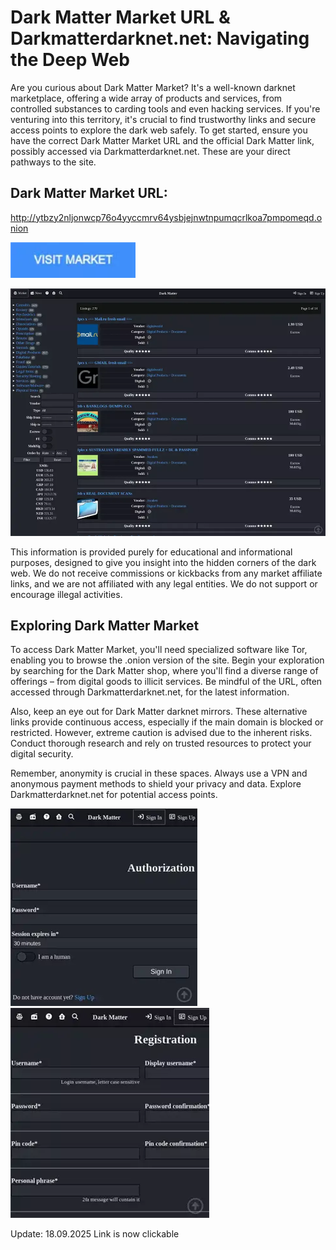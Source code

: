 # Dark Matter Market URL & Darkmatterdarknet.net: Navigating the Deep Web

Are you curious about Dark Matter Market? It's a well-known darknet marketplace, offering a wide array of products and services, from controlled substances to carding tools and even hacking services. If you're venturing into this territory, it's crucial to find trustworthy links and secure access points to explore the dark web safely. To get started, ensure you have the correct Dark Matter Market URL and the official Dark Matter link, possibly accessed via Darkmatterdarknet.net. These are your direct pathways to the site.

## Dark Matter Market URL:

http://ytbzy2nljonwcp76o4yyccmrv64ysbjejnwtnpumqcrlkoa7pmpomeqd.onion

[<img src="/image/recent.webp" width="200">](http://ytbzy2nljonwcp76o4yyccmrv64ysbjejnwtnpumqcrlkoa7pmpomeqd.onion)

<a href="http://ytbzy2nljonwcp76o4yyccmrv64ysbjejnwtnpumqcrlkoa7pmpomeqd.onion"><img src="/image/right.webp" alt="image" style="max-width: 100%;"><a>

This information is provided purely for educational and informational purposes, designed to give you insight into the hidden corners of the dark web. We do not receive commissions or kickbacks from any market affiliate links, and we are not affiliated with any legal entities. We do not support or encourage illegal activities.

## Exploring Dark Matter Market

To access Dark Matter Market, you'll need specialized software like Tor, enabling you to browse the .onion version of the site. Begin your exploration by searching for the Dark Matter shop, where you'll find a diverse range of offerings – from digital goods to illicit services. Be mindful of the URL, often accessed through Darkmatterdarknet.net, for the latest information.

Also, keep an eye out for Dark Matter darknet mirrors. These alternative links provide continuous access, especially if the main domain is blocked or restricted. However, extreme caution is advised due to the inherent risks. Conduct thorough research and rely on trusted resources to protect your digital security.

Remember, anonymity is crucial in these spaces. Always use a VPN and anonymous payment methods to shield your privacy and data. Explore Darkmatterdarknet.net for potential access points.

<a href="http://ytbzy2nljonwcp76o4yyccmrv64ysbjejnwtnpumqcrlkoa7pmpomeqd.onion"><img src="/image/glance.webp" alt="image" style="max-width: 100%;"><a>  <a href="http://ytbzy2nljonwcp76o4yyccmrv64ysbjejnwtnpumqcrlkoa7pmpomeqd.onion"><img src="/image/final.webp" alt="image" style="max-width: 100%;"><a>

Update:  18.09.2025 Link is now clickable